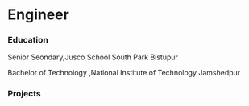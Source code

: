 # Engineer

### Education
Senior Seondary,Jusco School South Park Bistupur

Bachelor of Technology ,National Institute of Technology Jamshedpur

###  Projects 




